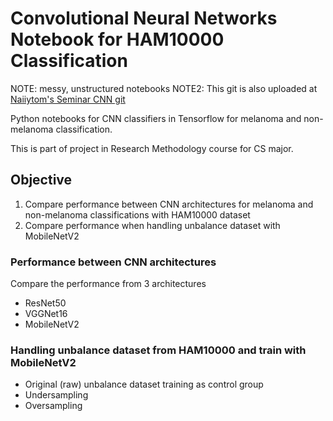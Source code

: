 # Convolutional Neural Networks Notebook for HAM10000 Classification

NOTE: messy, unstructured notebooks
NOTE2: This git is also uploaded at [Naiiytom's Seminar CNN git](https://github.com/naiiytom/seminar_cnn)

Python notebooks for CNN classifiers in Tensorflow for melanoma and non-melanoma classification.

This is part of project in Research Methodology course for CS major.

## Objective

1. Compare performance between CNN architectures for melanoma and non-melanoma classifications with HAM10000 dataset
2. Compare performance when handling unbalance dataset with MobileNetV2

### Performance between CNN architectures

Compare the performance from 3 architectures

- ResNet50
- VGGNet16
- MobileNetV2

### Handling unbalance dataset from HAM10000 and train with MobileNetV2

- Original (raw) unbalance dataset training as control group
- Undersampling
- Oversampling


